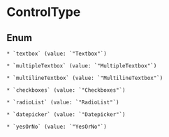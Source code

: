 
# ControlType

## Enum


    * `textbox` (value: `"Textbox"`)

    * `multipleTextbox` (value: `"MultipleTextbox"`)

    * `multilineTextbox` (value: `"MultilineTextbox"`)

    * `checkboxes` (value: `"Checkboxes"`)

    * `radioList` (value: `"RadioList"`)

    * `datepicker` (value: `"Datepicker"`)

    * `yesOrNo` (value: `"YesOrNo"`)



